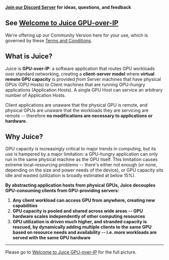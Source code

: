 **[Join our Discord Server](https://discord.gg/xWHXNX8b3V) for ideas, questions, and feedback**

## See [Welcome to Juice GPU-over-IP](https://github.com/Juice-Labs/Juice-Labs/wiki)

We're offering up our Community Version here for your use, which is governed by these [Terms and Conditions](https://github.com/Juice-Labs/juice-hub/wiki/Terms-and-Conditions).

## What is Juice?

Juice is **GPU-over-IP**: a software application that routes GPU workloads over standard networking, creating a **client-server model** where **virtual remote GPU capacity** is provided _from_ Server machines that have physical GPUs (GPU Hosts) _to_ Client machines that are running GPU-hungry applications (Application Hosts). A single GPU Host can service an arbitrary number of Application Hosts.

Client applications are unaware that the physical GPU is remote, and physical GPUs are unaware that the workloads they are servicing are remote -- therefore **no modifications are necessary to applications or hardware.**

## Why Juice?

GPU capacity is increasingly critical to major trends in computing, but its use is hampered by a major limitation: a GPU-hungry application can only run in the same physical machine as the GPU itself.  This limitation causes extreme local-resourcing problems -- there's either not enough (or none, depending on the size and power needs of the device), or GPU capacity sits idle and wasted (utilization is broadly estimated at below 15%).

**By abstracting application hosts from physical GPUs, Juice decouples GPU-consuming clients from GPU-providing servers:**

1. **Any client workload can access GPU from anywhere, creating new capabilities**
1. **GPU capacity is pooled and shared across wide areas -- GPU hardware scales independently of other computing resources**
1. **GPU utilization is driven much higher, and stranded capacity is rescued, by dynamically adding multiple clients to the same GPU based on resource needs and availability -- i.e. more workloads are served with the same GPU hardware**

***

Please go to [Welcome to Juice GPU-over-IP](https://github.com/Juice-Labs/Juice-Labs/wiki) for the full picture.
